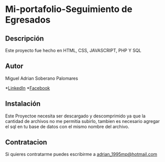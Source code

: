 # Mi-portafolio-Seguimiento de Egresados
## Descripción
Este proyecto fue hecho en HTML, CSS, JAVASCRIPT, PHP Y SQL

## Autor
Miguel Adrian Soberano Palomares

*[LinkedIn](http://www.linkedin.com/in/soberano-palomares-miguel-adrian-74a014291)
*[Facebook](https://www.facebook.com/migueladrian.soberanopalomares)

## Instalación

Este Proyectoe necesita ser descargado y descomprimido ya que la cantidad de archivos no me permitia subirlo, tambien es necesario agregar el sql en tu base de datos con el mismo nombre del archivo.

## Contratacion

Si quieres contratarme puedes escribirme a adrian_1995mp@hotmail.com
